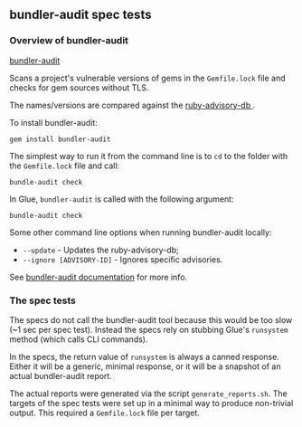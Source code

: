## bundler-audit spec tests

### Overview of bundler-audit

[bundler-audit](https://github.com/rubysec/bundler-audit)

Scans a project's vulnerable versions of gems in the `Gemfile.lock` file and checks for gem sources without TLS.

The names/versions are compared against the [ruby-advisory-db ](https://github.com/rubysec/ruby-advisory-db).

To install bundler-audit:
```
gem install bundler-audit
```

The simplest way to run it from the command line is to `cd` to the folder with the `Gemfile.lock` file and call:
```
bundle-audit check
```

In Glue, `bundler-audit` is called with the following argument:
```
bundle-audit check
```

Some other command line options when running bundler-audit locally:
* `--update` - Updates the ruby-advisory-db;
* `--ignore [ADVISORY-ID]` - Ignores specific advisories.

See [bundler-audit documentation](https://www.rubydoc.info/gems/bundler-audit/frames) for more info.

### The spec tests

The specs do not call the bundler-audit tool because this would be too slow (~1 sec per spec test).
Instead the specs rely on stubbing Glue's `runsystem` method (which calls CLI commands).

In the specs, the return value of `runsystem` is always a canned response.
Either it will be a generic, minimal response, or it will be a snapshot of an actual bundler-audit report.

The actual reports were generated via the script `generate_reports.sh`.
The targets of the spec tests were set up in a minimal way to produce non-trivial output.
This required a `Gemfile.lock` file per target.
